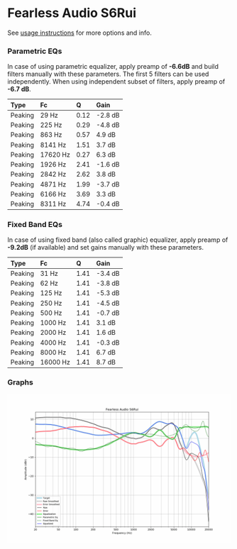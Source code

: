 # Fearless Audio S6Rui
See [usage instructions](https://github.com/jaakkopasanen/AutoEq#usage) for more options and info.

### Parametric EQs
In case of using parametric equalizer, apply preamp of **-6.6dB** and build filters manually
with these parameters. The first 5 filters can be used independently.
When using independent subset of filters, apply preamp of **-6.7 dB**.

| Type    | Fc       |    Q | Gain    |
|:--------|:---------|:-----|:--------|
| Peaking | 29 Hz    | 0.12 | -2.8 dB |
| Peaking | 225 Hz   | 0.29 | -4.8 dB |
| Peaking | 863 Hz   | 0.57 | 4.9 dB  |
| Peaking | 8141 Hz  | 1.51 | 3.7 dB  |
| Peaking | 17620 Hz | 0.27 | 6.3 dB  |
| Peaking | 1926 Hz  | 2.41 | -1.6 dB |
| Peaking | 2842 Hz  | 2.62 | 3.8 dB  |
| Peaking | 4871 Hz  | 1.99 | -3.7 dB |
| Peaking | 6166 Hz  | 3.69 | 3.3 dB  |
| Peaking | 8311 Hz  | 4.74 | -0.4 dB |

### Fixed Band EQs
In case of using fixed band (also called graphic) equalizer, apply preamp of **-9.2dB**
(if available) and set gains manually with these parameters.

| Type    | Fc       |    Q | Gain    |
|:--------|:---------|:-----|:--------|
| Peaking | 31 Hz    | 1.41 | -3.4 dB |
| Peaking | 62 Hz    | 1.41 | -3.8 dB |
| Peaking | 125 Hz   | 1.41 | -5.3 dB |
| Peaking | 250 Hz   | 1.41 | -4.5 dB |
| Peaking | 500 Hz   | 1.41 | -0.7 dB |
| Peaking | 1000 Hz  | 1.41 | 3.1 dB  |
| Peaking | 2000 Hz  | 1.41 | 1.6 dB  |
| Peaking | 4000 Hz  | 1.41 | -0.3 dB |
| Peaking | 8000 Hz  | 1.41 | 6.7 dB  |
| Peaking | 16000 Hz | 1.41 | 8.7 dB  |

### Graphs
![](./Fearless%20Audio%20S6Rui.png)